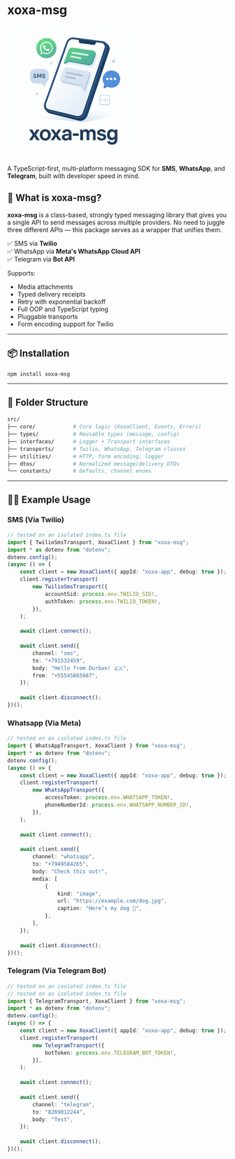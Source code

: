# xoxa-msg

<img src="./assets/banner.png" width="300" alt="banner"/>

A TypeScript-first, multi-platform messaging SDK for **SMS**, **WhatsApp**, and **Telegram**, built with developer speed in mind.

## 📲 What is xoxa-msg?

**xoxa-msg** is a class-based, strongly typed messaging library that gives you a single API to send messages across multiple providers. No need to juggle three different APIs — this package serves as a wrapper that unifies them.

✅ SMS via **Twilio**  
✅ WhatsApp via **Meta's WhatsApp Cloud API**  
✅ Telegram via **Bot API**

Supports:

- Media attachments
- Typed delivery receipts
- Retry with exponential backoff
- Full OOP and TypeScript typing
- Pluggable transports
- Form encoding support for Twilio

---

## 📦 Installation

```bash
npm install xoxa-msg
```

---

## 📂 Folder Structure

```bash
src/
├── core/            # Core logic (XoxaClient, Events, Errors)
├── types/           # Reusable types (message, config)
├── interfaces/      # Logger + Transport interfaces
├── transports/      # Twilio, WhatsApp, Telegram classes
├── utilities/       # HTTP, form encoding, logger
├── dtos/            # Normalized message/delivery DTOs
└── constants/       # Defaults, channel enums
```

---

## 🧑‍💻 Example Usage

### SMS (Via Twilio)

```ts
// tested on an isolated index.ts file
import { TwilioSmsTransport, XoxaClient } from "xoxa-msg";
import * as dotenv from "dotenv";
dotenv.config();
(async () => {
    const client = new XoxaClient({ appId: "xoxa-app", debug: true });
    client.registerTransport(
        new TwilioSmsTransport({
            accountSid: process.env.TWILIO_SID!,
            authToken: process.env.TWILIO_TOKEN!,
        }),
    );

    await client.connect();

    await client.send({
        channel: "sms",
        to: "+791532459",
        body: "Hello from Durban! 🇿🇦",
        from: "+55545865987",
    });

    await client.disconnect();
})();
```

### Whatsapp (Via Meta)

```ts
// tested on an isolated index.ts file
import { WhatsAppTransport, XoxaClient } from "xoxa-msg";
import * as dotenv from "dotenv";
dotenv.config();
(async () => {
    const client = new XoxaClient({ appId: "xoxa-app", debug: true });
    client.registerTransport(
        new WhatsAppTransport({
            accessToken: process.env.WHATSAPP_TOKEN!,
            phoneNumberId: process.env.WHATSAPP_NUMBER_ID!,
        }),
    );

    await client.connect();

    await client.send({
        channel: "whatsapp",
        to: "+7949584265",
        body: "Check this out!",
        media: [
            {
                kind: "image",
                url: "https://example.com/dog.jpg",
                caption: "Here’s my dog 🐶",
            },
        ],
    });

    await client.disconnect();
})();
```

### Telegram (Via Telegram Bot)

```ts
// tested on an isolated index.ts file
// tested on an isolated index.ts file
import { TelegramTransport, XoxaClient } from "xoxa-msg";
import * as dotenv from "dotenv";
dotenv.config();
(async () => {
    const client = new XoxaClient({ appId: "xoxa-app", debug: true });
    client.registerTransport(
        new TelegramTransport({
            botToken: process.env.TELEGRAM_BOT_TOKEN!,
        }),
    );

    await client.connect();

    await client.send({
        channel: "telegram",
        to: "8269012244",
        body: "Test",
    });

    await client.disconnect();
})();
```
